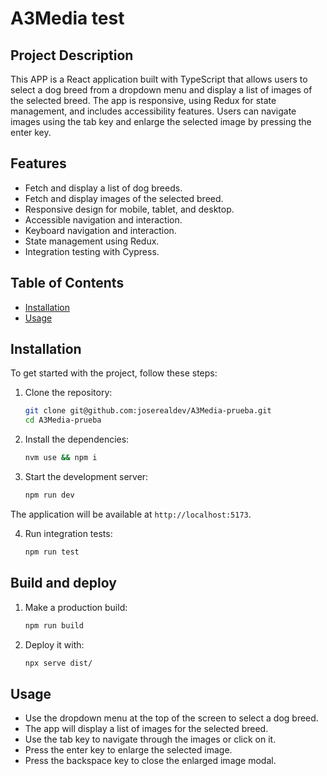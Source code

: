 # A3Media test

## Project Description

This APP is a React application built with TypeScript that allows users to select a dog breed from a dropdown menu and display a list of images of the selected breed. The app is responsive, using Redux for state management, and includes accessibility features. Users can navigate images using the tab key and enlarge the selected image by pressing the enter key.

## Features

- Fetch and display a list of dog breeds.
- Fetch and display images of the selected breed.
- Responsive design for mobile, tablet, and desktop.
- Accessible navigation and interaction.
- Keyboard navigation and interaction.
- State management using Redux.
- Integration testing with Cypress.

## Table of Contents

- [Installation](#installation)
- [Usage](#usage)

## Installation

To get started with the project, follow these steps:

1. Clone the repository:

   ```bash
   git clone git@github.com:joserealdev/A3Media-prueba.git
   cd A3Media-prueba
   ```

2. Install the dependencies:

   ```bash
   nvm use && npm i
   ```

3. Start the development server:
   ```bash
   npm run dev
   ```

The application will be available at `http://localhost:5173`.

4. Run integration tests:
   ```bash
   npm run test
   ```

## Build and deploy

1. Make a production build:

   ```bash
   npm run build
   ```

2. Deploy it with:
   ```bash
   npx serve dist/
   ```

## Usage

- Use the dropdown menu at the top of the screen to select a dog breed.
- The app will display a list of images for the selected breed.
- Use the tab key to navigate through the images or click on it.
- Press the enter key to enlarge the selected image.
- Press the backspace key to close the enlarged image modal.
